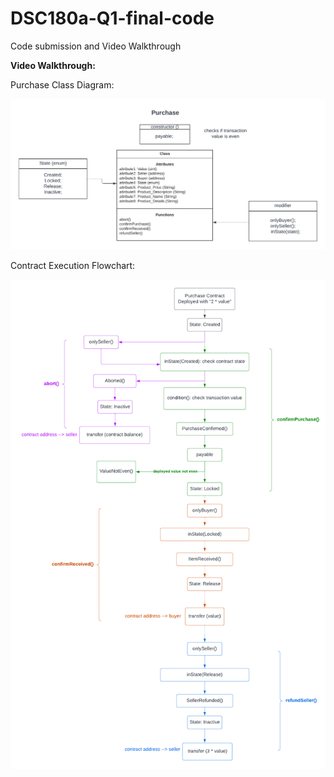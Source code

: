 # DSC180a-Q1-final-code
Code submission and Video Walkthrough

**Video Walkthrough:**



Purchase Class Diagram:

![alt text](https://github.com/matin-g/DSC180a-Q1-final-code/blob/main/DiagramImages/classDiagram.png?raw=true)

Contract Execution Flowchart:

![alt text](https://github.com/matin-g/DSC180a-Q1-final-code/blob/main/DiagramImages/contractExecutionFlowchart.png?raw=true)
